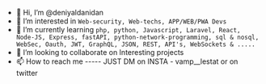 - 👋 Hi, I’m @deniyaldanidan
- 👀 I’m interested in `Web-security, Web-techs, APP/WEB/PWA Devs`
- 🌱 I’m currently learning `php, python, Javascript, Laravel, React, Node-JS, Express, fastAPI, python-network-programming, sql & nosql, WebSec, Oauth, JWT, GraphQL, JSON, REST, API's, WebSockets & .....`
- 💞️ I’m looking to collaborate on Interesting projects
- 📫 How to reach me ----- JUST DM on INSTA - vamp__lestat or on twitter

<!---
deniyaldanidan/deniyaldanidan is a ✨ special ✨ repository because its `README.md` (this file) appears on your GitHub profile.
You can click the Preview link to take a look at your changes.
--->
